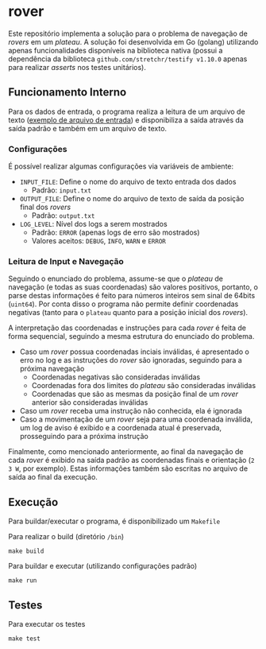 # rover

Este repositório implementa a solução para o problema de navegação de *rovers* em um *plateau*. A solução foi desenvolvida em Go (golang) utilizando apenas funcionalidades disponíveis na biblioteca nativa (possui a dependência da biblioteca `github.com/stretchr/testify v1.10.0` apenas para realizar *asserts* nos testes unitários).

## Funcionamento Interno

Para os dados de entrada, o programa realiza a leitura de um arquivo de texto ([exemplo de arquivo de entrada](input.example.txt)) e disponibiliza a saída através da saída padrão e também em um arquivo de texto.

### Configurações

É possível realizar algumas configurações via variáveis de ambiente:

- `INPUT_FILE`: Define o nome do arquivo de texto entrada dos dados
  -  Padrão: `input.txt`
- `OUTPUT_FILE`: Define o nome do arquivo de texto de saída da posição final dos *rovers*
  -  Padrão: `output.txt`
 - `LOG_LEVEL`: Nível dos logs a serem mostrados
   - Padrão: `ERROR` (apenas logs de erro são mostrados)
   - Valores aceitos: `DEBUG`, `INFO`, `WARN` e `ERROR` 

### Leitura de Input e Navegação

Seguindo o enunciado do problema, assume-se que o *plateau* de navegação (e todas as suas coordenadas) são valores positivos, portanto, o parse destas informações é feito para números inteiros sem sinal de 64bits (`uint64`). Por conta disso o programa não permite definir coordenadas negativas (tanto para o `plateau` quanto para a posição inicial dos *rovers*).

A interpretação das coordenadas e instruções para cada *rover* é feita de forma sequencial, seguindo a mesma estrutura do enunciado do problema.

- Caso um *rover* possua coordenadas inciais inválidas, é apresentado o erro no log e as instruções do *rover* são ignoradas, seguindo para a próxima navegação
  - Coordenadas negativas são consideradas inválidas
  - Coordenadas fora dos limites do *plateau* são consideradas inválidas
  - Coordenadas que são as mesmas da posição final de um *rover* anterior são consideradas inválidas
- Caso um *rover* receba uma instrução não conhecida, ela é ignorada
- Caso a movimentação de um *rover* seja para uma coordenada inválida, um log de aviso é exibido e a coordenada atual é preservada, prosseguindo para a próxima instrução

Finalmente, como mencionado anteriormente, ao final da navegação de cada *rover* é exibido na saída padrão as coordenadas finais e orientação (`2 3 W`, por exemplo). Estas informações também são escritas no arquivo de saída ao final da execução.

## Execução

Para buildar/executar o programa, é disponibilizado um `Makefile`

Para realizar o build (diretório `/bin`)
```
make build
```

Para buildar e executar (utilizando configurações padrão)
```
make run
```

## Testes

Para executar os testes
```
make test
```
